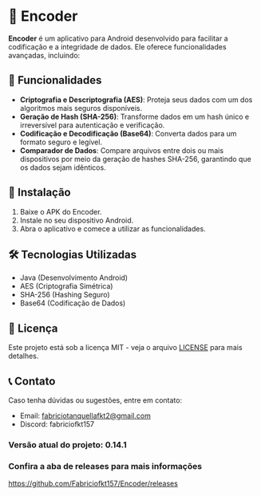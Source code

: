 # 🚀 Encoder

**Encoder** é um aplicativo para Android desenvolvido para facilitar a codificação e a integridade de dados. Ele oferece funcionalidades avançadas, incluindo:

## 🔑 Funcionalidades

- **Criptografia e Descriptografia (AES)**: Proteja seus dados com um dos algoritmos mais seguros disponíveis.
- **Geração de Hash (SHA-256)**: Transforme dados em um hash único e irreversível para autenticação e verificação.
- **Codificação e Decodificação (Base64)**: Converta dados para um formato seguro e legível.
- **Comparador de Dados**: Compare arquivos entre dois ou mais dispositivos por meio da geração de hashes SHA-256, garantindo que os dados sejam idênticos.

## 📲 Instalação

1. Baixe o APK do Encoder.
2. Instale no seu dispositivo Android.
3. Abra o aplicativo e comece a utilizar as funcionalidades.

## 🛠️ Tecnologias Utilizadas

- Java (Desenvolvimento Android)
- AES (Criptografia Simétrica)
- SHA-256 (Hashing Seguro)
- Base64 (Codificação de Dados)

## 📜 Licença

Este projeto está sob a licença MIT - veja o arquivo [LICENSE](LICENSE) para mais detalhes.

## 📞 Contato

Caso tenha dúvidas ou sugestões, entre em contato:

- Email: fabriciotanquellafkt2@gmail.com
- Discord: fabriciofkt157


### Versão atual do projeto: 0.14.1

### Confira a aba de releases para mais informações
https://github.com/Fabriciofkt157/Encoder/releases

